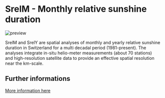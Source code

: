 # SrelM - Monthly relative sunshine duration

![preview](${base_url}/meteosuisse/Sunshine_Duration/SrelM/SrelM.png)

SrelM and SrelY are spatial analyses of monthly and yearly relative sunshine duration in Switzerland for a multi decadal period (1981-present). 
The analyses integrate in-situ helio-meter measurements (about 70 stations) and high-resolution satellite data to provide an effective spatial resolution near the km-scale.

## Further informations

[More information here](${base_url}/meteosuisse/Sunshine_Duration/SrelM/SrelM.pdf)